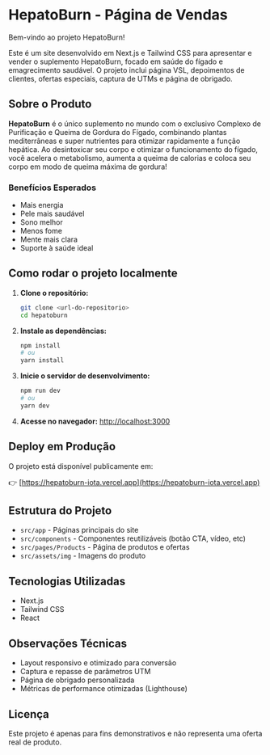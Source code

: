 # HepatoBurn - Página de Vendas

Bem-vindo ao projeto HepatoBurn!

Este é um site desenvolvido em Next.js e Tailwind CSS para apresentar e vender o suplemento HepatoBurn, focado em saúde do fígado e emagrecimento saudável. O projeto inclui página VSL, depoimentos de clientes, ofertas especiais, captura de UTMs e página de obrigado.

## Sobre o Produto

**HepatoBurn** é o único suplemento no mundo com o exclusivo Complexo de Purificação e Queima de Gordura do Fígado, combinando plantas mediterrâneas e super nutrientes para otimizar rapidamente a função hepática. Ao desintoxicar seu corpo e otimizar o funcionamento do fígado, você acelera o metabolismo, aumenta a queima de calorias e coloca seu corpo em modo de queima máxima de gordura!

### Benefícios Esperados
- Mais energia
- Pele mais saudável
- Sono melhor
- Menos fome
- Mente mais clara
- Suporte à saúde ideal

## Como rodar o projeto localmente

1. **Clone o repositório:**
   ```bash
   git clone <url-do-repositorio>
   cd hepatoburn
   ```
2. **Instale as dependências:**
   ```bash
   npm install
   # ou
   yarn install
   ```
3. **Inicie o servidor de desenvolvimento:**
   ```bash
   npm run dev
   # ou
   yarn dev
   ```
4. **Acesse no navegador:**
   [http://localhost:3000](http://localhost:3000)

## Deploy em Produção

O projeto está disponível publicamente em:

👉 [https://hepatoburn-iota.vercel.app](https://hepatoburn-iota.vercel.app)

## Estrutura do Projeto
- `src/app` - Páginas principais do site
- `src/components` - Componentes reutilizáveis (botão CTA, vídeo, etc)
- `src/pages/Products` - Página de produtos e ofertas
- `src/assets/img` - Imagens do produto

## Tecnologias Utilizadas
- Next.js
- Tailwind CSS
- React

## Observações Técnicas
- Layout responsivo e otimizado para conversão
- Captura e repasse de parâmetros UTM
- Página de obrigado personalizada
- Métricas de performance otimizadas (Lighthouse)

## Licença
Este projeto é apenas para fins demonstrativos e não representa uma oferta real de produto.
